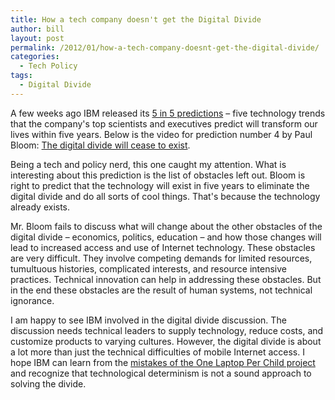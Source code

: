 ```yaml
---
title: How a tech company doesn't get the Digital Divide
author: bill
layout: post
permalink: /2012/01/how-a-tech-company-doesnt-get-the-digital-divide/
categories:
  - Tech Policy
tags:
  - Digital Divide
---
```

A few weeks ago IBM released its [5 in 5 predictions][1] &#8211; five technology trends that the company's top scientists and executives predict will transform our lives within five years. Below is the video for prediction number 4 by Paul Bloom: [The digital divide will cease to exist][2].



Being a tech and policy nerd, this one caught my attention. What is interesting about this prediction is the list of obstacles left out. Bloom is right to predict that the technology will exist in five years to eliminate the digital divide and do all sorts of cool things. That's because the technology already exists.

Mr. Bloom fails to discuss what will change about the other obstacles of the digital divide &#8211; economics, politics, education &#8211; and how those changes will lead to increased access and use of Internet technology. These obstacles are very difficult. They involve competing demands for limited resources, tumultuous histories, complicated interests, and resource intensive practices. Technical innovation can help in addressing these obstacles. But in the end these obstacles are the result of human systems, not technical ignorance.

I am happy to see IBM involved in the digital divide discussion. The discussion needs technical leaders to supply technology, reduce costs, and customize products to varying cultures. However, the digital divide is about a lot more than just the technical difficulties of mobile Internet access. I hope IBM can learn from the [mistakes of the One Laptop Per Child project][3] and recognize that technological determinism is not a sound approach to solving the divide.

 [1]: http://www.eweek.com/c/a/IT-Infrastructure/IBM-Top-5-Innovations-That-Will-Change-Your-Life-Over-the-Next-5-Years-323750/
 [2]: http://ibmresearchnews.blogspot.com/2011/12/ibm-5-in-5-mobile-is-closing-digital.html
 [3]: http://scienceblogs.com/worldsfair/2009/01/the_problems_with_one_laptop_p.php
